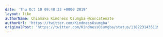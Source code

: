 ```yaml
---
date: 'Thu Oct 10 09:48:33 +0000 2019'
layout: like
authorName: Chiamaka Kindness Osumgba @concatenate
authorUrl: 'https://twitter.com/KindnessOsumgba'
originalPost: 'https://twitter.com/KindnessOsumgba/status/1182231435119403008'
---
```

